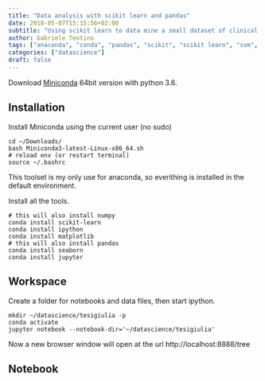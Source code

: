 ```yaml
---
title: "Data analysis with scikit learn and pandas"
date: 2018-05-07T15:15:56+02:00
subtitle: "Using scikit learn to data mine a small dataset of clinical exams."
author: Gabriele Teotino
tags: ["anaconda", "conda", "pandas", "scikit", "scikit learn", "svm", "numpy"]
categories: ["datascience"]
draft: false
---
```


Download [Miniconda](https://conda.io/miniconda.html) 64bit version with python 3.6.

## Installation
Install Miniconda using the current user (no sudo)
```shell
cd ~/Downloads/
bash Miniconda3-latest-Linux-x86_64.sh
# reload env (or restart terminal)
source ~/.bashrc
```

This toolset is my only use for anaconda, so everithing is installed in the default environment.

Install all the tools.
```shell
# this will also install numpy
conda install scikit-learn
conda install ipython
conda install matplotlib
# this will also install pandas
conda install seaborn
conda install jupyter
```

## Workspace
Create a folder for notebooks and data files, then start ipython.

```shell
mkdir ~/datascience/tesigiulia -p
conda activate
jupyter notebook --notebook-dir='~/datascience/tesigiulia'
```

Now a new browser window will open at the url http://localhost:8888/tree

## Notebook
